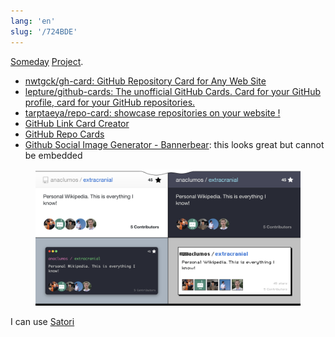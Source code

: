 ```yaml
---
lang: 'en'
slug: '/724BDE'
---
```


[Someday](./../.././docs/pages/Someday.md) [Project](./../.././docs/pages/Project.md).

- [nwtgck/gh-card: GitHub Repository Card for Any Web Site](https://github.com/nwtgck/gh-card)
- [lepture/github-cards: The unofficial GitHub Cards. Card for your GitHub profile, card for your GitHub repositories.](https://github.com/lepture/github-cards)
- [tarptaeya/repo-card: showcase repositories on your website !](https://github.com/tarptaeya/repo-card)
- [GitHub Link Card Creator](https://ghlinkcard.com/)
- [GitHub Repo Cards](https://codepen.io/frontendsda/pen/qxpmmb)
- [Github Social Image Generator - Bannerbear](https://www.bannerbear.com/demos/github-social-preview-generator-tool/): this looks great but cannot be embedded


<figure>

![107B49.png](./../.././docs/assets/107B49.png)


</figure>

I can use [Satori](./../.././docs/pages/Satori.md)

<head>
  <html lang="en-US"/>
</head>
